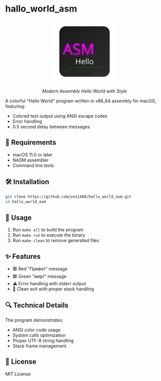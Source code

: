 # hallo_world_asm

<div align="center">
  <img src="logo.svg" width="200" height="200" alt="ASM Hello World Logo">
  <p><em>Modern Assembly Hello World with Style</em></p>
</div>

A colorful "Hello World" program written in x86_64 assembly for macOS, featuring:
- Colored text output using ANSI escape codes
- Error handling
- 0.5 second delay between messages

## 🚀 Requirements
- macOS 11.0 or later
- NASM assembler
- Command line tools

## 🛠 Installation
```bash
git clone https://github.com/vos1488/hallo_world_asm.git
cd hallo_world_asm
```

## 🎯 Usage
1. Run `make all` to build the program
2. Run `make run` to execute the binary
3. Run `make clean` to remove generated files

## ✨ Features
- 🟥 Red "Привет" message
- 🟩 Green "мир!" message
- ⚠️ Error handling with stderr output
- 🔄 Clean exit with proper stack handling

## 🔍 Technical Details
The program demonstrates:
- ANSI color code usage
- System calls optimization
- Proper UTF-8 string handling
- Stack frame management

## 📝 License
MIT License

